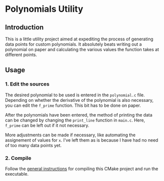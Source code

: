 # Polynomials Utility

## Introduction

This is a little utility project aimed at expediting the process of
generating data points for custom polynomials. It absolutely beats
writing out a polynomial on paper and calculating the various values
the function takes at different points.

## Usage

### 1. Edit the sources

The desired polynomial to be used is entered in the `polynomial.c` file.
Depending on whether the derivative of the polynomial is also necessary,
you can edit the `f_prime` function. This bit has to be done on paper.

After the polynomials have been entered, the method of printing the
data can be changed by changing the `print_line` function in `main.c`.
Here, `f_prime` can be left out if it not necessary.

More adjustments can be made if necessary, like automating the assignement
of values for `x`. I've left them as is because I have had no need of
too many data points yet.

### 2. Compile

Follow the [general instructions](https://github.com/hungrybluedev/Numerical-Methods/blob/master/README.md)
for compiling this CMake project and run the executable.
